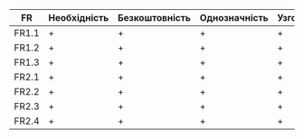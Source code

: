 | FR   | Необхідність | Безкоштовність | Однозначність | Узгодженість | Завершеність | Атомарність | Здійсненність | Відстежуваність | Перевіряємість |
|------|--------------|---------------|--------------|--------------|--------------|-------------|--------------|-----------------|----------------|
| FR1.1| +        	| +         	| +        	| +        	| +        	| +       	| +        	| +           	| +          	|
| FR1.2| +        	| +         	| +        	| +  	      | +        	| +       	| +        	| +           	| +          	|
| FR1.3| +        	| +         	| +        	| +        	| +        	| +       	| +        	| +           	| +          	|
| FR2.1| +      	  | +         	| +        	| +        	| +        	| +       	| +        	| +           	| +          	|
| FR2.2| +        	| +         	| +        	| +        	| +        	| +       	| +        	| +        	   | +          	|
| FR2.3| +        	| +         	| +        	| +        	| +        	| +       	| +        	| +           	| +          	|
| FR2.4| +        	| +         	| +        	| +        	| +        	| +       	| +        	| +           	| +          	|
